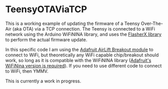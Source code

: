# TeensyOTAViaTCP

This is a working example of updating the firmware of a Teensy Over-The-Air (aka OTA) via a TCP connection. The Teensy is connected to a WiFi network using the Arduino WiFiNINA library, and uses the [FlasherX library](https://github.com/joepasquariello/FlasherX) to perform the actual firmware update.

In this specific code I am using the [Adafruit AirLift Breakout module](https://www.adafruit.com/product/4201) to connect to WiFi, but theoretically any WiFi capable chip/breakout should work, so long as it is compatible with the WiFiNINA library ([Adafruit's WiFiNina version is required](https://github.com/adafruit/WiFiNINA)). If you need to use different code to connect to WiFi, then YMMV.

This is currently a work in progress.
